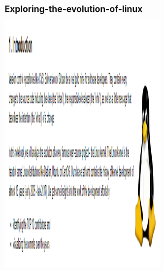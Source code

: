 <h1>Exploring-the-evolution-of-linux</h1>
<img src="1.PNG" alt="Description for image" width="800" height="800">